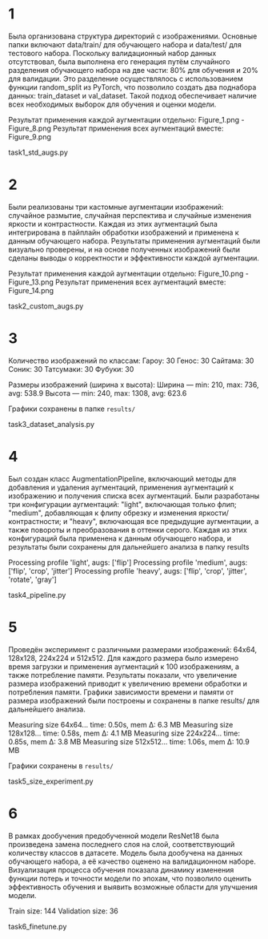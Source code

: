 # 1

Была организована структура директорий с изображениями. Основные папки включают data/train/ для обучающего набора и data/test/ для тестового набора. Поскольку валидационный набор данных отсутствовал, была выполнена его генерация путём случайного разделения обучающего набора на две части: 80% для обучения и 20% для валидации. Это разделение осуществлялось с использованием функции random_split из PyTorch, что позволило создать два поднабора данных: train_dataset и val_dataset. Такой подход обеспечивает наличие всех необходимых выборок для обучения и оценки модели.

Результат применения каждой аугментации отдельно: Figure_1.png - Figure_8.png
Результат применения всех аугментаций вместе: Figure_9.png

task1_std_augs.py

# 2 

Были реализованы три кастомные аугментации изображений: случайное размытие, случайная перспектива и случайные изменения яркости и контрастности. Каждая из этих аугментаций была интегрирована в пайплайн обработки изображений и применена к данным обучающего набора. Результаты применения аугментаций были визуально проверены, и на основе полученных изображений были сделаны выводы о корректности и эффективности каждой аугментации. 

Результат применения каждой аугментации отдельно: Figure_10.png - Figure_13.png
Результат применения всех аугментаций вместе: Figure_14.png

task2_custom_augs.py

# 3
Количество изображений по классам:
Гароу: 30
Генос: 30
Сайтама: 30
Соник: 30
Татсумаки: 30
Фубуки: 30


Размеры изображений (ширина x высота):
Ширина — min: 210, max: 736, avg: 538.9
Высота — min: 240, max: 1308, avg: 623.6

Графики сохранены в папке `results/`

task3_dataset_analysis.py

# 4

Был создан класс AugmentationPipeline, включающий методы для добавления и удаления аугментаций, применения аугментаций к изображению и получения списка всех аугментаций. Были разработаны три конфигурации аугментаций: "light", включающая только флип; "medium", добавляющая к флипу обрезку и изменения яркости/контрастности; и "heavy", включающая все предыдущие аугментации, а также повороты и преобразования в оттенки серого. 
Каждая из этих конфигураций была применена к данным обучающего набора,
и результаты были сохранены для дальнейшего анализа в папку results

Processing profile 'light', augs: ['flip']
Processing profile 'medium', augs: ['flip', 'crop', 'jitter']
Processing profile 'heavy', augs: ['flip', 'crop', 'jitter', 'rotate', 'gray']

task4_pipeline.py

# 5

Проведён эксперимент с различными размерами изображений: 64x64, 128x128, 224x224 и 512x512. Для каждого размера было измерено время загрузки и применения аугментаций к 100 изображениям, а также потребление памяти. Результаты показали, что увеличение размера изображений приводит к увеличению времени обработки и потребления памяти. Графики зависимости времени и памяти от размера изображений были построены и сохранены в папке results/ для дальнейшего анализа.

Measuring size 64x64...
  time: 0.50s, mem Δ: 6.3 MB
Measuring size 128x128...
  time: 0.58s, mem Δ: 4.1 MB
Measuring size 224x224...
  time: 0.85s, mem Δ: 3.8 MB
Measuring size 512x512...
  time: 1.06s, mem Δ: 10.9 MB

Графики сохранены в `results/`

task5_size_experiment.py

# 6

В рамках дообучения предобученной модели ResNet18 была произведена замена последнего слоя на слой, соответствующий количеству классов в датасете. Модель была дообучена на данных обучающего набора, а её качество оценено на валидационном наборе. Визуализация процесса обучения показала динамику изменения функции потерь и точности модели по эпохам, что позволило оценить эффективность обучения и выявить возможные области для улучшения модели.

Train size: 144
Validation size: 36

task6_finetune.py
